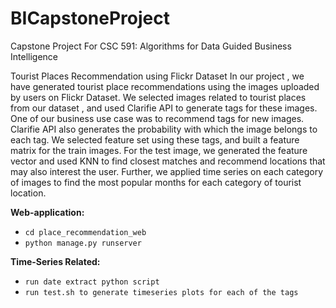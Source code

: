 # BICapstoneProject
Capstone Project For CSC 591: Algorithms for Data Guided Business Intelligence

Tourist Places Recommendation using Flickr Dataset
In our project , we have generated tourist place recommendations using the images uploaded by users on Flickr Dataset. 
We selected images related to tourist places from our dataset , and used Clarifie API to generate tags for these images. One of our business
use case was to recommend tags for new images. Clarifie API also generates the probability with which the image belongs to each tag.
We selected feature set using these tags, and built a feature matrix for the train images. For the test image, we generated the feature vector
and used KNN to find closest matches and recommend locations that may also interest the user.
Further, we applied time series on each category of images to find the most popular months for each category of tourist location.

**Web-application:**
* `cd place_recommendation_web`
* `python manage.py runserver`

**Time-Series Related:**
* `run date extract python script`
* `run test.sh to generate timeseries plots for each of the tags`
